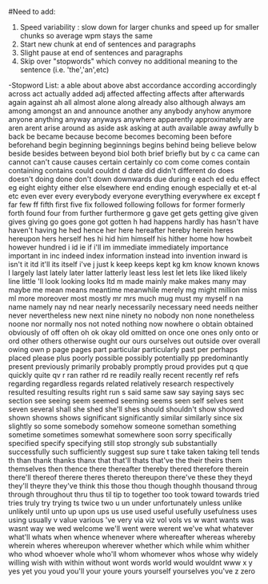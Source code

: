 #Need to add: 


1. Speed variability : slow down for larger chunks and speed up for smaller chunks so average wpm stays the same
2. Start new chunk at end of sentences and paragraphs
3. Slight pause at end of sentences and paragraphs
4. Skip over "stopwords" which convey no additional meaning to the sentence (i.e. 'the','an',etc)

-Stopword List: a
able
about
above
abst
accordance
according
accordingly
across
act
actually
added
adj
affected
affecting
affects
after
afterwards
again
against
ah
all
almost
alone
along
already
also
although
always
am
among
amongst
an
and
announce
another
any
anybody
anyhow
anymore
anyone
anything
anyway
anyways
anywhere
apparently
approximately
are
aren
arent
arise
around
as
aside
ask
asking
at
auth
available
away
awfully
b
back
be
became
because
become
becomes
becoming
been
before
beforehand
begin
beginning
beginnings
begins
behind
being
believe
below
beside
besides
between
beyond
biol
both
brief
briefly
but
by
c
ca
came
can
cannot
can't
cause
causes
certain
certainly
co
com
come
comes
contain
containing
contains
could
couldnt
d
date
did
didn't
different
do
does
doesn't
doing
done
don't
down
downwards
due
during
e
each
ed
edu
effect
eg
eight
eighty
either
else
elsewhere
end
ending
enough
especially
et
et-al
etc
even
ever
every
everybody
everyone
everything
everywhere
ex
except
f
far
few
ff
fifth
first
five
fix
followed
following
follows
for
former
formerly
forth
found
four
from
further
furthermore
g
gave
get
gets
getting
give
given
gives
giving
go
goes
gone
got
gotten
h
had
happens
hardly
has
hasn't
have
haven't
having
he
hed
hence
her
here
hereafter
hereby
herein
heres
hereupon
hers
herself
hes
hi
hid
him
himself
his
hither
home
how
howbeit
however
hundred
i
id
ie
if
i'll
im
immediate
immediately
importance
important
in
inc
indeed
index
information
instead
into
invention
inward
is
isn't
it
itd
it'll
its
itself
i've
j
just
k
keep	keeps
kept
kg
km
know
known
knows
l
largely
last
lately
later
latter
latterly
least
less
lest
let
lets
like
liked
likely
line
little
'll
look
looking
looks
ltd
m
made
mainly
make
makes
many
may
maybe
me
mean
means
meantime
meanwhile
merely
mg
might
million
miss
ml
more
moreover
most
mostly
mr
mrs
much
mug
must
my
myself
n
na
name
namely
nay
nd
near
nearly
necessarily
necessary
need
needs
neither
never
nevertheless
new
next
nine
ninety
no
nobody
non
none
nonetheless
noone
nor
normally
nos
not
noted
nothing
now
nowhere
o
obtain
obtained
obviously
of
off
often
oh
ok
okay
old
omitted
on
once
one
ones
only
onto
or
ord
other
others
otherwise
ought
our
ours
ourselves
out
outside
over
overall
owing
own
p
page
pages
part
particular
particularly
past
per
perhaps
placed
please
plus
poorly
possible
possibly
potentially
pp
predominantly
present
previously
primarily
probably
promptly
proud
provides
put
q
que
quickly
quite
qv
r
ran
rather
rd
re
readily
really
recent
recently
ref
refs
regarding
regardless
regards
related
relatively
research
respectively
resulted
resulting
results
right
run
s
said
same
saw
say
saying
says
sec
section
see
seeing
seem
seemed
seeming
seems
seen
self
selves
sent
seven
several
shall
she
shed
she'll
shes
should
shouldn't
show
showed
shown
showns
shows
significant
significantly
similar
similarly
since
six
slightly
so
some
somebody
somehow
someone
somethan
something
sometime
sometimes
somewhat
somewhere
soon
sorry
specifically
specified
specify
specifying
still
stop
strongly
sub
substantially
successfully
such
sufficiently
suggest
sup
sure	t
take
taken
taking
tell
tends
th
than
thank
thanks
thanx
that
that'll
thats
that've
the
their
theirs
them
themselves
then
thence
there
thereafter
thereby
thered
therefore
therein
there'll
thereof
therere
theres
thereto
thereupon
there've
these
they
theyd
they'll
theyre
they've
think
this
those
thou
though
thoughh
thousand
throug
through
throughout
thru
thus
til
tip
to
together
too
took
toward
towards
tried
tries
truly
try
trying
ts
twice
two
u
un
under
unfortunately
unless
unlike
unlikely
until
unto
up
upon
ups
us
use
used
useful
usefully
usefulness
uses
using
usually
v
value
various
've
very
via
viz
vol
vols
vs
w
want
wants
was
wasnt
way
we
wed
welcome
we'll
went
were
werent
we've
what
whatever
what'll
whats
when
whence
whenever
where
whereafter
whereas
whereby
wherein
wheres
whereupon
wherever
whether
which
while
whim
whither
who
whod
whoever
whole
who'll
whom
whomever
whos
whose
why
widely
willing
wish
with
within
without
wont
words
world
would
wouldnt
www
x
y
yes
yet
you
youd
you'll
your
youre
yours
yourself
yourselves
you've
z
zero
